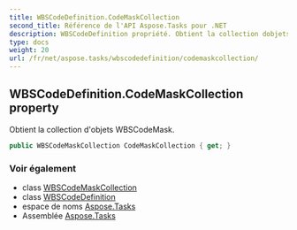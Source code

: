 ```yaml
---
title: WBSCodeDefinition.CodeMaskCollection
second_title: Référence de l'API Aspose.Tasks pour .NET
description: WBSCodeDefinition propriété. Obtient la collection dobjets WBSCodeMask.
type: docs
weight: 20
url: /fr/net/aspose.tasks/wbscodedefinition/codemaskcollection/
---
```

## WBSCodeDefinition.CodeMaskCollection property

Obtient la collection d'objets WBSCodeMask.

```csharp
public WBSCodeMaskCollection CodeMaskCollection { get; }
```

### Voir également

* class [WBSCodeMaskCollection](../../wbscodemaskcollection/)
* class [WBSCodeDefinition](../)
* espace de noms [Aspose.Tasks](../../wbscodedefinition/)
* Assemblée [Aspose.Tasks](../../../)


